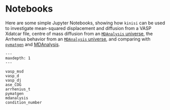 # Notebooks

Here are some simple Jupyter Notebooks, showing how `kinisi` can be used to investigate mean-squared displacement and diffusion from a VASP Xdatcar file, centre of mass diffusion from an [`MDAnalysis` universe](https://userguide.mdanalysis.org/stable/universe.html), the Arrhenius behavior from an [`MDAnalysis` universe](https://userguide.mdanalysis.org/stable/universe.html), and comparing with [`pymatgen`](https://pymatgen.org/addons#add-ons-for-analysis) and [MDAnalysis](https://docs.mdanalysis.org/stable/documentation_pages/analysis/msd.html). 

```{toctree}
---
maxdepth: 1
---

vasp_msd
vasp_d
vasp_dj
ase_COG
arrhenius_t
pymatgen
mdanalysis
condition_number
```
